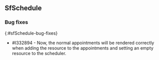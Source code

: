 ## SfSchedule

### Bug fixes
{:#sfSchedule-bug-fixes}

* \#I332894 - Now, the normal appointments will be rendered correctly when adding the resource to the appointments and setting an empty resource to the scheduler.